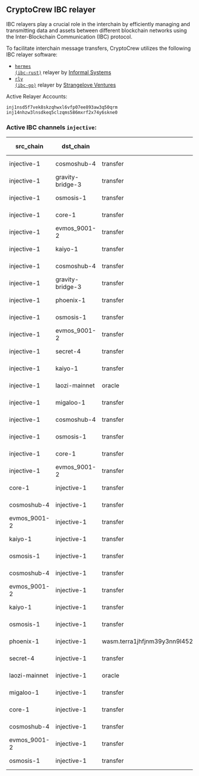 ## CryptoCrew IBC relayer
IBC relayers play a crucial role in the interchain by efficiently managing and transmitting data and assets between different blockchain networks using the Inter-Blockchain Communication (IBC) protocol.

To facilitate interchain message transfers, CryptoCrew utilizes the following IBC relayer software: 
- <a href="https://github.com/informalsystems/hermes"><code>hermes (ibc-rust)</code></a> relayer by [Informal Systems](https://github.com/informalsystems)
- <a href="https://github.com/cosmos/relayer"><code>rly (ibc-go)</code></a> relayer by [Strangelove Ventures](https://github.com/strangelove-ventures)

Active Relayer Accounts:
```
inj1nsd5f7vek8skzqhwxl6vfp07ee893aw3q50qrm
inj14nhzw3lnsdkeq5clzqms586mxrf2x74y6skne0
```

### Active IBC channels `injective`:
| src_chain | dst_chain | IBC port | IBC channel |
| --------------- | --------------- | ------------ | ------------------- |
| injective-1 | cosmoshub-4 | transfer | channel-1 |
| injective-1 | gravity-bridge-3 | transfer | channel-100 |
| injective-1 | osmosis-1 | transfer | channel-8 |
| injective-1 | core-1 | transfer | channel-82 |
| injective-1 | evmos_9001-2 | transfer | channel-83 |
| injective-1 | kaiyo-1 | transfer | channel-98 |
| injective-1 | cosmoshub-4 | transfer | channel-1 |
| injective-1 | gravity-bridge-3 | transfer | channel-100 |
| injective-1 | phoenix-1 | transfer | channel-104 |
| injective-1 | osmosis-1 | transfer | channel-8 |
| injective-1 | evmos_9001-2 | transfer | channel-83 |
| injective-1 | secret-4 | transfer | channel-88 |
| injective-1 | kaiyo-1 | transfer | channel-98 |
| injective-1 | laozi-mainnet | oracle | channel-3 |
| injective-1 | migaloo-1 | transfer | channel-102 |
| injective-1 | cosmoshub-4 | transfer | channel-1 |
| injective-1 | osmosis-1 | transfer | channel-8 |
| injective-1 | core-1 | transfer | channel-82 |
| injective-1 | evmos_9001-2 | transfer | channel-83 |
| core-1 | injective-1 | transfer | channel-41 |
| cosmoshub-4 | injective-1 | transfer | channel-220 |
| evmos_9001-2 | injective-1 | transfer | channel-10 |
| kaiyo-1 | injective-1 | transfer | channel-54 |
| osmosis-1 | injective-1 | transfer | channel-122 |
| cosmoshub-4 | injective-1 | transfer | channel-220 |
| evmos_9001-2 | injective-1 | transfer | channel-10 |
| kaiyo-1 | injective-1 | transfer | channel-54 |
| osmosis-1 | injective-1 | transfer | channel-122 |
| phoenix-1 | injective-1 | wasm.terra1jhfjnm39y3nn9l4520mdn4k5mw23nz0674c4gsvyrcr90z9tqcvst22fce | channel-91 |
| secret-4 | injective-1 | transfer | channel-23 |
| laozi-mainnet | injective-1 | oracle | channel-7 |
| migaloo-1 | injective-1 | transfer | channel-3 |
| core-1 | injective-1 | transfer | channel-41 |
| cosmoshub-4 | injective-1 | transfer | channel-220 |
| evmos_9001-2 | injective-1 | transfer | channel-10 |
| osmosis-1 | injective-1 | transfer | channel-122 |